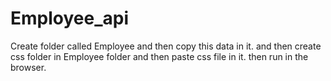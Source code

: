 # Employee_api
Create folder called Employee and then copy this data in it.
and then create css folder in Employee folder and then paste css file in it.
then run in the browser.
